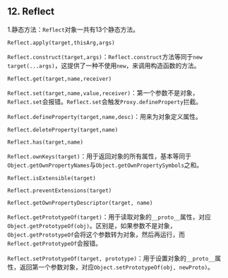 ## 12. Reflect

1.静态方法：`Reflect`对象一共有13个静态方法。

`Reflect.apply(target,thisArg,args)`

`Reflect.construct(target,args)`：`Reflect.construct`方法等同于`new target(...args)`，这提供了一种不使用`new`，来调用构造函数的方法。

`Reflect.get(target,name,receiver)`

`Reflect.set(target,name,value,receiver)`：第一个参数不是对象，`Reflect.set`会报错。`Reflect.set`会触发`Proxy.defineProperty`拦截。

`Reflect.defineProperty(target,name,desc)`：用来为对象定义属性。

`Reflect.deleteProperty(target,name)`

`Reflect.has(target,name)`

`Reflect.ownKeys(target)`：用于返回对象的所有属性，基本等同于`Object.getOwnPropertyNames`与`Object.getOwnPropertySymbols`之和。

`Reflect.isExtensible(target)`

`Reflect.preventExtensions(target)`

`Reflect.getOwnPropertyDescriptor(target, name)`

`Reflect.getPrototypeOf(target)`：用于读取对象的`__proto__`属性，对应`Object.getPrototypeOf(obj)`。区别是，如果参数不是对象，`Object.getPrototypeOf`会将这个参数转为对象，然后再运行，而`Reflect.getPrototypeOf`会报错。

`Reflect.setPrototypeOf(target, prototype)`：用于设置对象的`__proto__`属性，返回第一个参数对象，对应`Object.setPrototypeOf(obj, newProto)`。